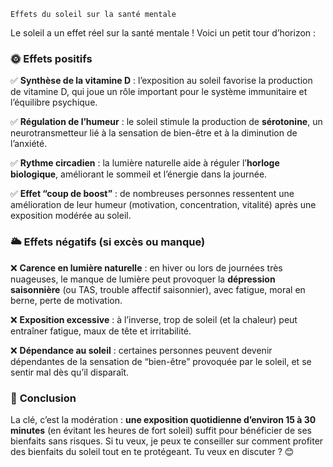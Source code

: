 ```
Effets du soleil sur la santé mentale 
```

Le soleil a un effet réel sur la santé mentale ! Voici un petit tour d’horizon :

### 🌞 **Effets positifs**

✅ **Synthèse de la vitamine D** : l’exposition au soleil favorise la production de vitamine D, qui joue un rôle important pour le système immunitaire et l’équilibre psychique.

✅ **Régulation de l’humeur** : le soleil stimule la production de **sérotonine**, un neurotransmetteur lié à la sensation de bien-être et à la diminution de l’anxiété.

✅ **Rythme circadien** : la lumière naturelle aide à réguler l’**horloge biologique**, améliorant le sommeil et l’énergie dans la journée.

✅ **Effet “coup de boost”** : de nombreuses personnes ressentent une amélioration de leur humeur (motivation, concentration, vitalité) après une exposition modérée au soleil.

### 🌥️ **Effets négatifs (si excès ou manque)**

❌ **Carence en lumière naturelle** : en hiver ou lors de journées très nuageuses, le manque de lumière peut provoquer la **dépression saisonnière** (ou TAS, trouble affectif saisonnier), avec fatigue, moral en berne, perte de motivation.

❌ **Exposition excessive** : à l’inverse, trop de soleil (et la chaleur) peut entraîner fatigue, maux de tête et irritabilité.

❌ **Dépendance au soleil** : certaines personnes peuvent devenir dépendantes de la sensation de “bien-être” provoquée par le soleil, et se sentir mal dès qu’il disparaît.

### 🔑 **Conclusion**

La clé, c’est la modération : **une exposition quotidienne d’environ 15 à 30 minutes** (en évitant les heures de fort soleil) suffit pour bénéficier de ses bienfaits sans risques. Si tu veux, je peux te conseiller sur comment profiter des bienfaits du soleil tout en te protégeant. Tu veux en discuter ? 😊
